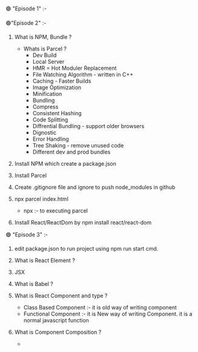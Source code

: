 🟢 "Episode 1" :-

🟢"Episode 2" :-

1. What is NPM, Bundle ?

   - Whats is Parcel ?
     - Dev Build
     - Local Server
     - HMR = Hot Moduler Replacement
     - File Watching Algorithm - written in C++
     - Caching - Faster Builds
     - Image Optimization
     - Minification
     - Bundling
     - Compress
     - Consistent Hashing
     - Code Splitting
     - Diffrential Bundling - support older browsers
     - Dignostic
     - Error Handling
     - Tree Shaking - remove unused code
     - Different dev and prod bundles

2. Install NPM which create a package.json
3. Install Parcel
4. Create .gitignore file and ignore to push node_modules in github
5. npx parcel index.html
   - npx :- to executing parcel
6. Install React/ReactDom by npm install react/react-dom

🟢 "Episode 3" :-

1. edit package.json to run project using npm run start cmd.

2. What is React Element ?
3. JSX
4. What is Babel ?
5. What is React Component and type ?
   - Class Based Component :- it is old way of writing component
   - Functional Component :- it is New way of writing Component. it is a normal javascript function
6. What is Component Composition ?
   - <Title /> using this we can done Component Composition. we can also call Function in JSX.

🟢 "Episode 4" :-

1. create a header component & style
2. Create a body component in App.js.
3. Create a RestaurantCard component in App.js
4. What is Props
   - Props are normal argument to a function.
5. What is ConfictDriven UI ? 1.16.00
6. create a styleList object using swiggy api
7. Giving some props in RestaurantCard
8. and make a Dynamical call RestaurantCard list using .map method in body component

🟢 "Episode 5" :-

1. Create src folder.
2. Create a Component folder.
3. Inside Component Folder we create Body.js, Header.js, Restaurant.js file
4. and also src folder create a utils folder and inside create constants.js, App.js
5. In constant file we export CDN_LINK.
6. What is Hooked?
   - A Normal Javascript utility Function.

🫵 Note.

- Whenever a state variable changes React will Re-render my Component

🟢 "Episode 6" :-

1. What is UseEffect ?
2. Fetch Data Swiggy API in Body Component
3. What is Conditional rendering
4. Create Login Logout button functionality in Header.
5. Create a Shimmer Component.
6. Implement a input Search text and Top Rated button functionality in Body.

🫵 Note :- Whenever state variable update, react triggers a reconciliation cycle(re-renders the component)

🟢 "Episode 7" :-

- Install react-router-dom.
- Create a About, Contact, Error page.
- Implement Routing page in App.js and Header.js
- Create RestaurantMenu.js component.
- Implement dynamic Route with Restaurant id.
- RestaurantMenu page fetching API and show the data.

🫵 Note :-

1.  When it is UseEffect is called ?

    - UseEffect will call after every render of that component.

2.  There are 2 types of Routing.

- Client Side Routing.
- Server Side Routing.

🟢 "Episode 8" :-

- Difference between is Class Based and Functional Component ?
- Create a user.js Functional component and UserClass.js which is Class Based Component.
- how do we use props in Class Based Component ?
- why do we always use Super(props)?
- we can use useState hook in Class Based Component.
- What is the Life Cycle of the Class Based Component
  - Constructor(){}
  - Render(){}
    🔖 ComponentDidMount(){} :- It is use for make an API CALL in Class Based Component.
- What is Mounting, Updating, Unmounting.
  🔖 ComponentWillMount()

🫵 Note:-

- 🔖 Never Update state varaible Directly.
- 🔖 Loading and Mounting meaning is same.
- 🔖 ComponentDidMount(){} :- It is use for make an API CALL in Class Based Component.
- 🔖 In Functional Component we use useEffect hook to make an API CALL. In react Quickly render it and then make API Call and fill the D ata.
- 🏷️ Project.wojtekmaj.pl this is the React life cycle diagram website.
